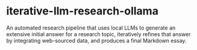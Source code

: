 # iterative-llm-research-ollama
An automated research pipeline that uses local LLMs to generate an extensive initial answer for a research topic, iteratively refines that answer by integrating web-sourced data, and produces a final Markdown essay.
